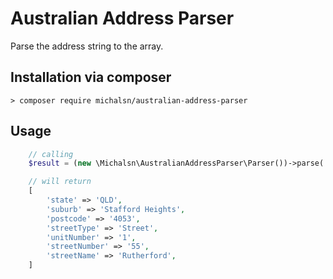 # Australian Address Parser

Parse the address string to the array.

## Installation via composer

	> composer require michalsn/australian-address-parser

## Usage

```php
	// calling
	$result = (new \Michalsn\AustralianAddressParser\Parser())->parse('1/55 Rutherford St, Stafford Heights Queensland');

	// will return 
	[
		'state' => 'QLD',
		'suburb' => 'Stafford Heights',
		'postcode' => '4053',
		'streetType' => 'Street',
		'unitNumber' => '1',
		'streetNumber' => '55',
		'streetName' => 'Rutherford',
	]
```